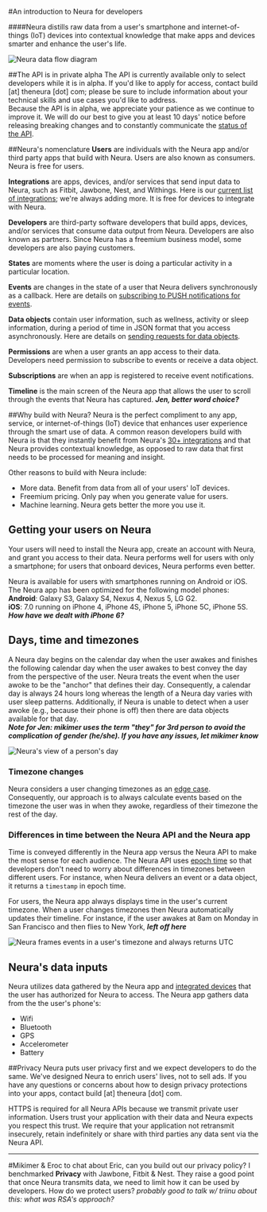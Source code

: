 #An introduction to Neura for developers

####Neura distills raw data from a user's smartphone and internet-of-things (IoT) devices into contextual knowledge that make apps and devices smarter and enhance the user's life.

![Neura data flow diagram](https://github.com/NeuraLabs/Neura_documentation/blob/master/resources/NeuraDataFlowDiagram.png)

##The API is in private alpha
The API is currently available only to select developers while it is in alpha.  If you'd like to apply for access, contact build [at] theneura [dot] com; please be sure to include information about your technical skills and use cases you'd like to address.  
Because the API is in alpha, we appreciate your patience as we continue to improve it.  We will do our best to give you at least 10 days' notice before releasing breaking changes and to constantly communicate the [status of the API](https://github.com/NeuraLabs/Neura_documentation/blob/master/text/status.md). 


##Neura's nomenclature
**Users** are individuals with the Neura app and/or third party apps that build with Neura. Users are also known as consumers.  Neura is free for users.

**Integrations** are apps, devices, and/or services that send input data to Neura, such as Fitbit, Jawbone, Nest, and Withings. Here is our [current list of integrations](https://github.com/NeuraLabs/Neura_documentation/blob/master/text/integrations.md); we're always adding more.  It is free for devices to integrate with Neura.

**Developers** are third-party software developers that build apps, devices, and/or services that consume data output from Neura. Developers are also known as partners.  Since Neura has a freemium business model, some developers are also paying customers.

**States** are moments where the user is doing a particular activity in a particular location.  

**Events** are changes in the state of a user that Neura delivers synchronously as a callback.  Here are details on [subscribing to PUSH notifications for events]().

**Data objects** contain user information, such as wellness, activity or sleep information, during a period of time in JSON format that you access asynchronously.  Here are details on [sending requests for data objects](https://github.com/NeuraLabs/Neura_documentation/blob/master/text/endpoints.md).

**Permissions** are when a user grants an app access to their data.  Developers need permission to subscribe to events or receive a data object.

**Subscriptions** are when an app is registered to receive event notifications. 

**Timeline** is the main screen of the Neura app that allows the user to scroll through the events that Neura has captured. ***Jen, better word choice?***

##Why build with Neura?
Neura is the perfect compliment to any app, service, or internet-of-things (IoT) device that enhances user experience through the smart use of data.  A common reason developers build with Neura is that they instantly benefit from Neura's [30+ integrations](https://github.com/NeuraLabs/Neura_documentation/blob/master/text/integrations.md) and that Neura provides contextual knowledge, as opposed to raw data that first needs to be processed for meaning and insight.

Other reasons to build with Neura include:

  - More data. Benefit from data from all of your users' IoT devices.
  - Freemium pricing. Only pay when you generate value for users.
  - Machine learning. Neura gets better the more you use it.


## Getting your users on Neura
Your users will need to install the Neura app, create an account with Neura, and grant you access to their data.  Neura performs well for users with only a smartphone;  for users that onboard devices, Neura performs even better.  

Neura is available for users with smartphones running on Android or iOS.  The Neura app has been optimized for the following model phones:  
**Android**: Galaxy S3, Galaxy S4, Nexus 4, Nexus 5, LG G2.  
**iOS**: 7.0 running on iPhone 4, iPhone 4S, iPhone 5, iPhone 5C, iPhone 5S.  
_**How have we dealt with iPhone 6?**_


## Days, time and timezones
A Neura day begins on the calendar day when the user awakes and finishes the following calendar day when the user awakes to best convey the day from the perspective of the user.  Neura treats the event when the user awoke to be the "anchor" that defines their day. Consequently, a calendar day is always 24 hours long whereas the length of a Neura day varies with user sleep patterns.  Additionally, if Neura is unable to detect when a user awoke (e.g., because their phone is off) then there are data objects available for that day.  
***Note for Jen: mikimer uses the term "they" for 3rd person to avoid the complication of gender (he/she). If you have any issues, let mikimer know***

![Neura's view of a person's day](https://github.com/NeuraLabs/Neura_documentation/blob/master/resources/NeuraDailyCalendar.jpg)

### Timezone changes
Neura considers a user changing timezones as an [edge case](http://en.wikipedia.org/wiki/Edge_case). Consequently, our approach is to always calculate events based on the timezone the user was in when they awoke, regardless of their timezone the rest of the day.

### Differences in time between the Neura API and the Neura app
Time is conveyed differently in the Neura app versus the Neura API to make the most sense for each audience.  The Neura API uses [epoch time](http://en.wikipedia.org/wiki/Unix_time) so that developers don't need to worry about differences in timezones between different users.  For instance, when Neura delivers an event or a data object, it returns a `timestamp` in epoch time.

For users, the Neura app always displays time in the user's current timezone.  When a user changes timezones then Neura automatically updates their timeline.  For instance, if the user awakes at 8am on Monday in San Francisco and then flies to New York, ***left off here***

![Neura frames events in a user's timezone and always returns UTC](https://github.com/NeuraLabs/Neura_documentation/blob/master/resources/NeuraUTC.jpg)   

## Neura's data inputs
Neura utilizes data gathered by the Neura app and [integrated devices](https://github.com/NeuraLabs/Neura_documentation/blob/master/text/integrations.md) that the user has authorized for Neura to access.  The Neura app gathers data from the the user's phone's:  
  - Wifi
  - Bluetooth
  - GPS
  - Accelerometer
  - Battery

##Privacy
Neura puts user privacy first and we expect developers to do the same.  We've designed Neura to enrich users' lives, not to sell ads. If you have any questions or concerns about how to design privacy protections into your apps, contact build [at] theneura [dot] com.

HTTPS is required for all Neura APIs because we transmit private user information. Users trust your application with their data and Neura expects you respect this trust. We require that your application not retransmit insecurely, retain indefinitely or share with third parties any data sent via the Neura API. 

-------

#Mikimer & Eroc to chat about
Eric, can you build out our privacy policy? I benchmarked **Privacy** with Jawbone, Fitbit & Nest.  They raise a good point that once Neura transmits data, we need to limit how it can be used by developers.  How do we protect users?  *probably good to talk w/ triinu about this: what was RSA's approach?*

